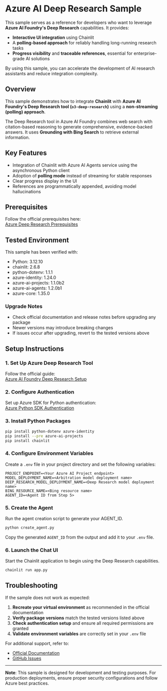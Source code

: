 # Azure AI Deep Research Sample

This sample serves as a reference for developers who want to leverage **Azure AI Foundry's Deep Research** capabilities. It provides:

- **Interactive UI integration** using Chainlit
- A **polling-based approach** for reliably handling long-running research tasks
- **Progress visibility** and **traceable references**, essential for enterprise-grade AI solutions

By using this sample, you can accelerate the development of AI research assistants and reduce integration complexity.

## Overview

This sample demonstrates how to integrate **Chainlit** with **Azure AI Foundry's Deep Research tool (`o3-deep-research`)** using a **non-streaming (polling) approach**.

The Deep Research tool in Azure AI Foundry combines web search with citation-based reasoning to generate comprehensive, evidence-backed answers. It uses **Grounding with Bing Search** to retrieve external information.

## Key Features

- Integration of Chainlit with Azure AI Agents service using the asynchronous Python client
- Adoption of **polling mode** instead of streaming for stable responses
- Clear progress display in the UI
- References are programmatically appended, avoiding model hallucinations

## Prerequisites

Follow the official prerequisites here:  
[Azure Deep Research Prerequisites](https://learn.microsoft.com/en-us/azure/ai-foundry/agents/how-to/tools/deep-research-samples?pivots=python#prerequisites)

## Tested Environment

This sample has been verified with:

- Python: 3.12.10
- chainlit: 2.6.8
- python-dotenv: 1.1.1
- azure-identity: 1.24.0
- azure-ai-projects: 1.1.0b2
- azure-ai-agents: 1.2.0b1
- azure-core: 1.35.0

### Upgrade Notes

- Check official documentation and release notes before upgrading any package
- Newer versions may introduce breaking changes
- If issues occur after upgrading, revert to the tested versions above

## Setup Instructions

### 1. Set Up Azure Deep Research Tool

Follow the official guide:  
[Azure AI Foundry Deep Research Setup](https://learn.microsoft.com/en-us/azure/ai-foundry/agents/how-to/tools/deep-research)

### 2. Configure Authentication

Set up Azure SDK for Python authentication:  
[Azure Python SDK Authentication](https://learn.microsoft.com/en-us/azure/developer/python/sdk/authentication/overview)

### 3. Install Python Packages

```bash
pip install python-dotenv azure-identity
pip install --pre azure-ai-projects
pip install chainlit
```

### 4. Configure Environment Variables

Create a `.env` file in your project directory and set the following variables:

```env
PROJECT_ENDPOINT=<Your Azure AI Project endpoint>
MODEL_DEPLOYMENT_NAME=<Arbitration model deployment name>
DEEP_RESEARCH_MODEL_DEPLOYMENT_NAME=<Deep Research model deployment name>
BING_RESOURCE_NAME=<Bing resource name>
AGENT_ID=<Agent ID from Step 5>
```

### 5. Create the Agent

Run the agent creation script to generate your AGENT_ID.
```bash
python create_agent.py
```

Copy the generated `AGENT_ID` from the output and add it to your `.env` file.

### 6. Launch the Chat UI

Start the Chainlit application to begin using the Deep Research capabilities.
```bash
chainlit run app.py
```

## Troubleshooting

If the sample does not work as expected:

1. **Recreate your virtual environment** as recommended in the official documentation
2. **Verify package versions** match the tested versions listed above
3. **Check authentication setup** and ensure all required permissions are granted
4. **Validate environment variables** are correctly set in your `.env` file

For additional support, refer to:
- [Official Documentation](https://learn.microsoft.com/en-us/azure/ai-foundry/agents/how-to/tools/deep-research-samples?pivots=python)
- [GitHub Issues](https://github.com/Azure/azure-sdk-for-python/issues/41935)

---

**Note**: This sample is designed for development and testing purposes. For production deployments, ensure proper security configurations and follow Azure best practices.